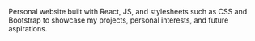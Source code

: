 Personal website built with React, JS, and stylesheets such as CSS and Bootstrap to showcase my projects, personal interests, and future aspirations. 
